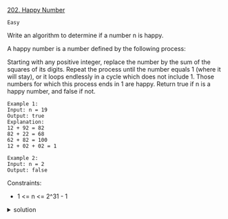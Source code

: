 [202. Happy Number](https://leetcode.com/problems/happy-number/)

`Easy`

Write an algorithm to determine if a number n is happy.

A happy number is a number defined by the following process:

Starting with any positive integer, replace the number by the sum of the squares of its digits.
Repeat the process until the number equals 1 (where it will stay), or it loops endlessly in a cycle which does not include 1.
Those numbers for which this process ends in 1 are happy.
Return true if n is a happy number, and false if not.

```
Example 1:
Input: n = 19
Output: true
Explanation:
12 + 92 = 82
82 + 22 = 68
62 + 82 = 100
12 + 02 + 02 = 1

Example 2:
Input: n = 2
Output: false
```

Constraints:

- 1 <= n <= 2^31 - 1

<details>
<summary>solution</summary>

[Neetcode](https://www.youtube.com/watch?v=ljz85bxOYJ0&ab_channel=NeetCode)
</details>